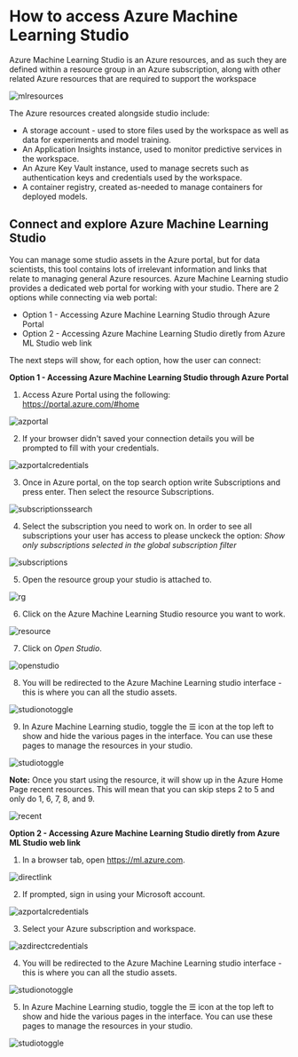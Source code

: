 # How to access Azure Machine Learning Studio

Azure Machine Learning Studio is an Azure resources, and as such they are defined within a resource group in an Azure subscription, along with other related Azure resources that are required to support the workspace

![mlresources](../Images/azure-machine-learning-resources.png)

The Azure resources created alongside studio include:

* A storage account - used to store files used by the workspace as well as data for experiments and model training.
* An Application Insights instance, used to monitor predictive services in the workspace.
* An Azure Key Vault instance, used to manage secrets such as authentication keys and credentials used by the workspace.
* A container registry, created as-needed to manage containers for deployed models.

## Connect and explore Azure Machine Learning Studio

You can manage some studio assets in the Azure portal, but for data scientists, this tool contains lots of irrelevant information and links that relate to managing general Azure resources. Azure Machine Learning studio provides a dedicated web portal for working with your studio.
There are 2 options while connecting via web portal:
* Option 1 - Accessing Azure Machine Learning Studio through Azure Portal
* Option 2 - Accessing Azure Machine Learning Studio diretly from Azure ML Studio web link

The next steps will show, for each option, how the user can connect:

**Option 1 - Accessing Azure Machine Learning Studio through Azure Portal**

1. Access Azure Portal using the following: https://portal.azure.com/#home

![azportal](../Images/azure-portal.PNG)

2. If your browser didn't saved your connection details you will be prompted to fill with your credentials.

![azportalcredentials](../Images/azure-login-screen.PNG)

3. Once in Azure portal, on the top search option write Subscriptions and press enter. Then select the resource Subscriptions.

![subscriptionssearch](../Images/azure-subscription-search.PNG)

4. Select the subscription you need to work on. In order to see all subscriptions your user has access to please unckeck the option: _Show only subscriptions selected in the global subscription filter_

![subscriptions](../Images/Subscriptions%20Azure.PNG)

5. Open the resource group your studio is attached to.

![rg](../Images/resource-groups.PNG)

6. Click on the Azure Machine Learning Studio resource you want to work.

![resource](../Images/MachineLearning.PNG)

7. Click on _Open Studio_.

![openstudio](../Images/LauchStudio.PNG)

8. You will be redirected to the Azure Machine Learning studio interface - this is where you can all the studio assets.

![studionotoggle](../Images/ML%20Studio%20-%20no%20toogle.PNG)

9. In Azure Machine Learning studio, toggle the ☰ icon at the top left to show and hide the various pages in the interface. You can use these pages to manage the resources in your studio.

![studiotoggle](../Images/ML%20Studio.PNG)
 
 **Note:** Once you start using the resource, it will show up in the Azure Home Page recent resources. This will mean that you can skip steps 2 to 5 and only do 1, 6, 7, 8, and 9.
 
 ![recent](../Images/Recent_Resources.PNG)
 

**Option 2 - Accessing Azure Machine Learning Studio diretly from Azure ML Studio web link**

1. In a browser tab, open https://ml.azure.com. 

![directlink](../Images/directlink.PNG)

2. If prompted, sign in using your Microsoft account. 

![azportalcredentials](../Images/azure-login-screen.PNG)

3. Select your Azure subscription and workspace.

![azdirectcredentials](../Images/directsignincredentias.PNG)

4. You will be redirected to the Azure Machine Learning studio interface - this is where you can all the studio assets.

![studionotoggle](../Images/ML%20Studio%20-%20no%20toogle.PNG)

5. In Azure Machine Learning studio, toggle the ☰ icon at the top left to show and hide the various pages in the interface. You can use these pages to manage the resources in your studio.

![studiotoggle](../Images/ML%20Studio.PNG)
